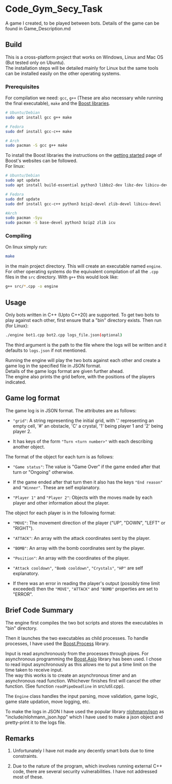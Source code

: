 # Code_Gym_Secy_Task
A game I created, to be played between bots. Details of the game can be found in Game_Description.md

## Build
This is a cross-platform project that works on Windows, Linux and Mac OS (But tested only on Ubuntu).  
The installation steps will be detailed mainly for Linux but the same tools can be installed easily on the other operating systems.

### Prerequisites
For compilation we need: `gcc`, `g++` (These are also necessary while running the final executable), `make` and the [Boost libraries](https://www.boost.org/).

```bash
# Ubuntu/Debian
sudo apt install gcc g++ make

# Fedora
sudo dnf install gcc-c++ make

# Arch
sudo pacman -S gcc g++ make
```

To install the Boost libraries the instructions on the [getting started](https://www.boost.org/doc/user-guide/getting-started.html) page of Boost's websites can be followed.  
For linux:
```bash
# Ubuntu/Debian
sudo apt update
sudo apt install build-essential python3 libbz2-dev libz-dev libicu-dev

# Fedora
sudo dnf update
sudo dnf install gcc-c++ python3 bzip2-devel zlib-devel libicu-devel

#Arch
sudo pacman -Syu
sudo pacman -S base-devel python3 bzip2 zlib icu
```

### Compiling
On linux simply run:
```bash
make
```
in the main project directory. This will create an executable named `engine`.  
For other operating systems do the equivalent compilation of all the `.cpp` files in the `src` directory. With `g++` this would look like:
```bash
g++ src/*.cpp -o engine
```

## Usage
Only bots written in C++ (Upto C++20) are supported. To get two bots to play against each other, first ensure that a "bin" directory exists. Then run (for Linux):
```bash
./engine bot1.cpp bot2.cpp logs_file.json(optional)
```
The third argument is the path to the file where the logs will be written and it defaults to `logs.json` if not mentioned.

Running the engine will play the two bots against each other and create a game log in the specified file in JSON format.  
Details of the game logs format are given further ahead.  
The engine also prints the grid before, with the positions of the players indicated.

## Game log format
The game log is in JSON format. The attributes are as follows:

* `"grid"`: A string representing the initial grid, with '.' representing an empty cell, '#' an obstacle, 'C' a crystal, '1' being player 1 and '2' being player 2.

* It has keys of the form `"Turn <turn number>"` with each describing another object.

The format of the object for each turn is as follows:

* `"Game status"`: The value is "Game Over" if the game ended after that turn or "Ongoing" otherwise.

* If the game ended after that turn then it also has the keys `"End reason"` and `"Winner"`. These are self explanatory.

* `"Player 1"` and `"Player 2"`: Objects with the moves made by each player and other information about the player.

The object for each player is in the following format:

* `"MOVE"`: The movement direction of the player ("UP", "DOWN", "LEFT" or "RIGHT").

* `"ATTACK"`: An array with the attack coordinates sent by the player.

* `"BOMB"`: An array with the bomb coordinates sent by the player.

* `"Position"`: An array with the coordinates of the player.

* `"Attack cooldown"`, `"Bomb cooldown"`, `"Crystals"`, `"HP"` are self explanatory.

* If there was an error in reading the player's output (possibly time limit exceeded) then the `"MOVE"`, `"ATTACK"` and `"BOMB"` properties are set to "ERROR".

## Brief Code Summary
The engine first compiles the two bot scripts and stores the executables in "bin" directory.

Then it launches the two executables as child processes. To handle processes, I have used the [Boost.Process](https://www.boost.org/library/latest/process/) library.

Input is read asynchronously from the processes through pipes. For asynchronous programming the [Boost.Asio](https://www.boost.org/library/latest/asio/) library has been used. I chose to read input asynchronously as this allows me to put a time limit on the time taken to receive input.  
The way this works is to create an asynchronous timer and an asynchronous read function. Whichever finishes first will cancel the other function. (See function `readPipeDeadline` in src/util.cpp).

The `Engine` class handles the input parsing, move validation, game logic, game state updation, move logging, etc.

To make the logs in JSON I have used the popular library [nlohmann/json](https://github.com/nlohmann/json) as "include/nlohmann_json.hpp" which I have used to make a json object and pretty-print it to the logs file.

## Remarks
1. Unfortunately I have not made any decently smart bots due to time constraints.

2. Due to the nature of the program, which involves running external C++ code, there are several security vulnerabilities. I have not addressed most of these.